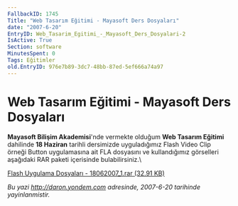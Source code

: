 ```yaml
---
FallbackID: 1745
Title: "Web Tasarım Eğitimi - Mayasoft Ders Dosyaları"
date: "2007-6-20"
EntryID: Web_Tasarim_Egitimi_-_Mayasoft_Ders_Dosyalari-2
IsActive: True
Section: software
MinutesSpent: 0
Tags: Eğitimler
old.EntryID: 976e7b89-3dc7-48bb-87ed-5ef666a74a97
---
```

# Web Tasarım Eğitimi - Mayasoft Ders Dosyaları
**Mayasoft Bilişim Akademisi**'nde vermekte olduğum **Web Tasarım
Eğitimi** dahilinde **18 Haziran** tarihli dersimizde uyguladığımız
Flash Video Clip örneği Button uygulamasına ait FLA dosyasını ve
kullandığımız görselleri aşağıdaki RAR paketi içerisinde
bulabilirsiniz.\

[Flash Uygulama Dosyaları - 18062007\_1.rar (32.91
KB)](media/Web_Tasarim_Egitimi_-_Mayasoft_Ders_Dosyalari-2/18062007_1.rar)



*Bu yazi http://daron.yondem.com adresinde, 2007-6-20 tarihinde yayinlanmistir.*
